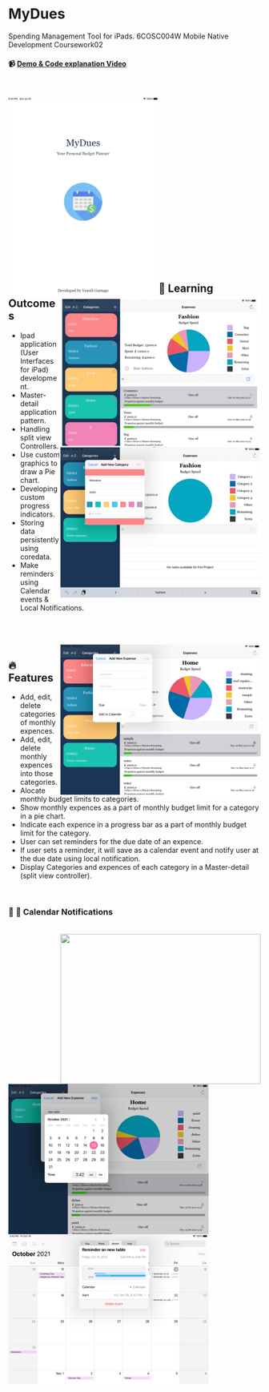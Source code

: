 # MyDues
Spending Management Tool for iPads. 6COSC004W Mobile Native Development Coursework02

#### :video_camera: [Demo & Code explanation Video](https://www.youtube.com/watch?v=HmwnoVJjkqE)
</br>
</br>

<img src="https://github.com/Venoli/MyDues/blob/main/Screenshots/Screenshot3.png" width="300" height="400" align="left"/>
<img src="https://github.com/Venoli/MyDues/blob/main/Screenshots/Screenshots2.png" width="400" height="300" align="right"/>
</br>
</br>
</br>
</br>
</br>
</br>
</br>
</br>
</br>
</br>
</br>
</br>
</br>
</br>
</br>
</br>
</br>
</br>
</br>
</br>


<img src="https://github.com/Venoli/MyDues/blob/main/Screenshots/Screenshot4.png" width="400" height="300" align="right"/>

## :book: Learning Outcomes
  * Ipad application (User Interfaces for iPad) development.
  * Master-detail application pattern.
  * Handling split view Controllers.
  * Use custom graphics to draw a Pie chart.
  * Developing custom progress indicators.
  * Storing data persistently using coredata.
  * Make reminders using Calendar events & Local Notifications.
  
</br>
</br>
</br>

<img src="https://github.com/Venoli/MyDues/blob/main/Screenshots/Screenshot5.png" width="400" height="300" align="right"/>

## :fire: Features
  * Add, edit, delete categories of monthly expences.
  * Add, edit, delete monthly expences into those categories.
  * Alocate monthly budget limits to categories.
  * Show monthly expences as a part of monthly budget limit for a category in a pie chart.
  * Indicate each expence in a progress bar as a part of monthly budget limit for the category.
  * User can set reminders for the due date of an expence.
  * If user sets a reminder, it will save as a calendar event and notify user at the due date using local notification.
  * Display Categories and expences of each category in a Master-detail (split view controller).
  </br>
  
### :calendar: :bell: Calendar Notifications
</br>

<img src="https://github.com/Venoli/MyDues/blob/main/Screenshots/Screenshot8.png" width="400" height="300" align="right"/>
<img src="https://github.com/Venoli/MyDues/blob/main/Screenshots/Screenshot6.png" width="400" height="300" align="left"/>
</br>
</br>
</br>
</br>
</br>
</br>
</br>
</br>
</br>
</br>
</br>
</br>
</br>
</br>
</br>
<img src="https://github.com/Venoli/MyDues/blob/main/Screenshots/Screenshot9.png" width="400" height="300"/>




